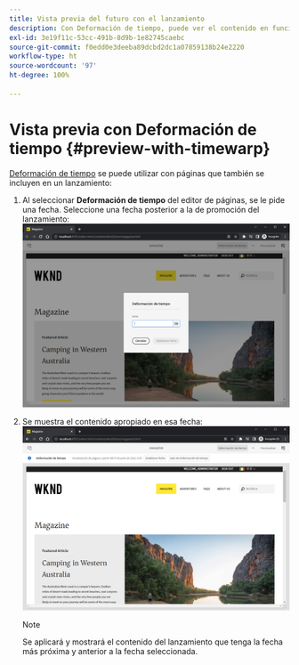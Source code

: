 ```yaml
---
title: Vista previa del futuro con el lanzamiento
description: Con Deformación de tiempo, puede ver el contenido en función de sus lanzamientos.
exl-id: 3e19f11c-53cc-491b-8d9b-1e82745caebc
source-git-commit: f0edd0e3deeba89dcbd2dc1a07859138b24e2220
workflow-type: ht
source-wordcount: '97'
ht-degree: 100%

---
```


# Vista previa con Deformación de tiempo {#preview-with-timewarp}

[Deformación de tiempo](/help/sites-cloud/authoring/features/page-versions.md#timewarp) se puede utilizar con páginas que también se incluyen en un lanzamiento:

1. Al seleccionar **Deformación de tiempo** del editor de páginas, se le pide una fecha. Seleccione una fecha posterior a la de promoción del lanzamiento:
   ![Navegar por el lanzamiento desde el Editor de páginas](/help/sites-cloud/authoring/assets/launches-timewarp-01.png)

1. Se muestra el contenido apropiado en esa fecha:
   ![Navegar desde el lanzamiento desde el editor de páginas](/help/sites-cloud/authoring/assets/launches-timewarp-02.png)

   >[!NOTE]
   >
   >Se aplicará y mostrará el contenido del lanzamiento que tenga la fecha más próxima y anterior a la fecha seleccionada.
